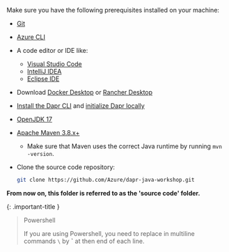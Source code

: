 Make sure you have the following prerequisites installed on your machine:

- [Git](https://git-scm.com/)
- [Azure CLI](https://learn.microsoft.com/en-us/cli/azure/install-azure-cli)
- A code editor or IDE like:
  - [Visual Studio Code](https://code.visualstudio.com/)
  - [IntelliJ IDEA](https://www.jetbrains.com/idea/download/)
  - [Eclipse IDE](https://www.eclipse.org/downloads/)
- Download [Docker Desktop](https://www.docker.com/products/docker-desktop) or [Rancher Desktop](https://rancherdesktop.io/)
- [Install the Dapr CLI](https://docs.dapr.io/getting-started/install-dapr-cli/) and [initialize Dapr locally](https://docs.dapr.io/getting-started/install-dapr-selfhost/)
- [OpenJDK 17](https://learn.microsoft.com/en-us/java/openjdk/download#openjdk-17)
- [Apache Maven 3.8.x+](http://maven.apache.org/download.cgi)
  - Make sure that Maven uses the correct Java runtime by running `mvn -version`.
- Clone the source code repository:

    ```bash
    git clone https://github.com/Azure/dapr-java-workshop.git
    ```

**From now on, this folder is referred to as the 'source code' folder.**

{: .important-title }
> Powershell
>
> If you are using Powershell, you need to replace in multiline commands `\` by **`** at then end of each line.
>
